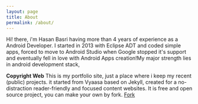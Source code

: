 ```yaml
---
layout: page
title: About
permalink: /about/
---
```


Hi! there, i'm Hasan Basri having more than 4 years of experience as a Android Developer. I started in 2013 with Eclipse ADT and coded simple apps, forced to move to Android Studio when Google stopped it's support and eventually fell in love with Android Apps creation!My major strength lies in android development stack, 
 
**Copyright Web**
This is my portfolio site, just a place where i keep my recent (public) projects.  it started from Vyaasa based on Jekyll, created for a no-distraction reader-friendly and focused content websites. It is free and open source project, you can make your own by fork.
<a class="github-button" href="https://github.com/creatorb/creatorb.github.io/fork" data-icon="octicon-repo-forked" aria-label="Fork creatorb/creatorb.github.io on GitHub">Fork</a>
<script async defer src="https://buttons.github.io/buttons.js"></script>
<!--stackedit_data:
eyJoaXN0b3J5IjpbLTIwMjg5OTc1NTgsMTA0MzA3MTc3NywtMT
EyNjc4NTc2Ml19
-->